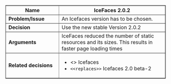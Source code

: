 <table cellpadding='5' border='1' cellspacing='0' width='650'>
<blockquote><thead>
<blockquote><tr>
<blockquote><th width='150'> Name </th>
<th>IceFaces 2.0.2</th>
</blockquote></tr>
</blockquote></thead>
<tbody>
<blockquote><tr>
<blockquote><td> <b>Problem/Issue</b> </td>
<td>An Icefaces version has to be chosen.</td>
</blockquote></tr>
<tr>
<blockquote><td> <b>Decision</b> </td>
<td>Use the new stable Version 2.0.2</td>
</blockquote></tr>
<tr>
<blockquote><td> <b>Arguments</b> </td>
<td>IceFaces reduced the number of static resources and its sizes. This results in faster page loading times</td>
</blockquote></tr>
<tr>
<blockquote><td> <b>Related decisions</b> </td>
<td>
<ul>
<li><<caused by>> Icefaces</li>
<li><code>&lt;&lt;replaces&gt;&gt;</code> Icefaces 2.0 beta-2</li>
</ul>
</td>
</blockquote></tr>
</blockquote></tbody>
</table>